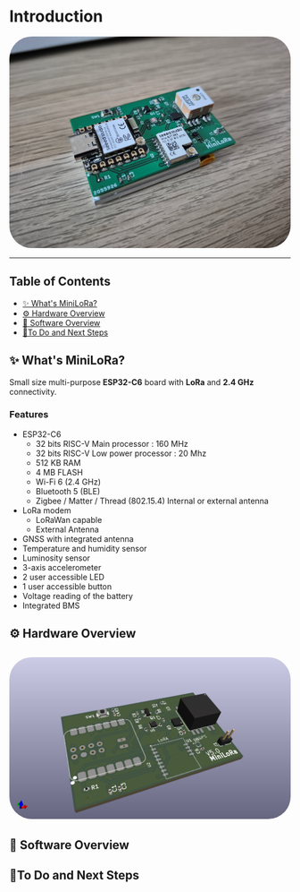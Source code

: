 # Introduction

<a href="url"><img src="./PIC/MiniLoRa-pic.png" height="auto" width="auto" style="border-radius:40px"></a>

---

## Table of Contents

- [✨ What's MiniLoRa?](#-whats-MiniLoRa)
- [⚙️ Hardware Overview](#-hardware-overview)
- [💾 Software Overview](#-software-overview)
- [🚀To Do and Next Steps](#-to-do-and-next-steps)

## ✨ What's MiniLoRa?

Small size multi-purpose **ESP32-C6** board with **LoRa** and **2.4 GHz** connectivity.

### Features

* ESP32-C6
  * 32 bits RISC-V Main processor : 160 MHz
  * 32 bits RISC-V Low power processor : 20 Mhz
  * 512 KB RAM
  * 4 MB FLASH
  * Wi-Fi 6 (2.4 GHz)
  * Bluetooth 5 (BLE)
  * Zigbee / Matter / Thread (802.15.4)
    Internal or external antenna
* LoRa modem
  * LoRaWan capable
  * External Antenna
* GNSS with integrated antenna
* Temperature and humidity sensor
* Luminosity sensor
* 3-axis accelerometer
* 2 user accessible LED
* 1 user accessible button
* Voltage reading of the battery
* Integrated BMS



## ⚙️ Hardware Overview

<a href="url"><img src="./PIC/MiniLora-pcb.png" height="auto" width="auto" style="border-radius:40px"></a>
---



## 💾 Software Overview

## 🚀To Do and Next Steps



